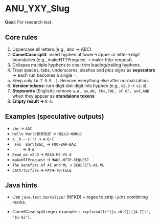 # ANU_YXY_Slug 

**Goal**: For research test.

## Core rules
1. Uppercase all letters.(e.g., abc → ABC).
2. **CamelCase split**: insert hyphen at lower→Upper or letter→digit boundaries (e.g., makeHTTPrequest → make-http-request).
3. Collapse multiple hyphens to one; trim leading/trailing hyphens.
4. Treat spaces, tabs, underscores, slashes and plus signs as **separators** → each run becomes a single `-`.
5. Keep only `[A–Z 0–9 -]`. Remove everything else after normalization.
6. **Version tokens**: turn digit-dot-digit into hyphen (e.g., `v2.0` → `v2-0`).
7. **Stopwords** (English): remove `a,A, an,AN, the,THE, of,OF, and,AND` when they appear as **standalone tokens** 
8. **Empty result →** `N-A`.
    
## Examples (speculative outputs)
- `abc` → `ABC`
- `Hello World世界您好` → `HELLO-WORLD`
- `a__b---c!!!` → `A-B-C`
- `  Foo  Bar\tBaz_ ` → `FOO-BAR-BAZ`
- `    ` → `N-A`
- `Read_me v2.0` → `READ-ME-V2-0`
- `makeHTTPrequest` → `MAKE-HTTP-REQUEST`
- `The Benefits of AI and ML` → `BENEFITS-AI-ML`
- `path/to/file` → `PATH-TO-FILE`

## Java hints
- Use `java.text.Normalizer` (NFKD) + regex to strip `\p{M}` combining marks.

- CamelCase split regex example: `s.replaceAll("([a-z0-9])([A-Z])", "$1-$2")`.

